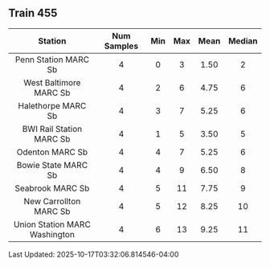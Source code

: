 ## Train 455

| Station | Num Samples | Min | Max | Mean | Median |
| :-----: | :---------: | :-: | :-: | :--: | :----: |
| Penn Station MARC Sb | 4 | 0 | 3 | 1.50 | 2 |
| West Baltimore MARC Sb | 4 | 2 | 6 | 4.75 | 6 |
| Halethorpe MARC Sb | 4 | 3 | 7 | 5.25 | 6 |
| BWI Rail Station MARC Sb | 4 | 1 | 5 | 3.50 | 5 |
| Odenton MARC Sb | 4 | 4 | 7 | 5.25 | 6 |
| Bowie State MARC Sb | 4 | 4 | 9 | 6.50 | 8 |
| Seabrook MARC Sb | 4 | 5 | 11 | 7.75 | 9 |
| New Carrollton MARC Sb | 4 | 5 | 12 | 8.25 | 10 |
| Union Station MARC Washington | 4 | 6 | 13 | 9.25 | 11 |


Last Updated: 2025-10-17T03:32:06.814546-04:00